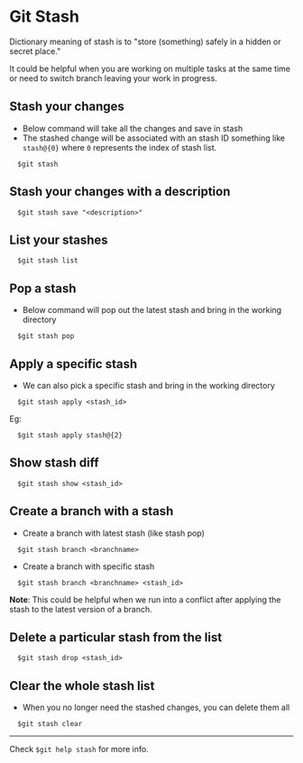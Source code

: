 # Git Stash

Dictionary meaning of stash is to "store (something) safely in a hidden or secret place."

It could be helpful when you are working on multiple tasks at the same time or need to switch branch leaving your work in progress.

## Stash your changes

- Below command will take all the changes and save in stash
- The stashed change will be associated with an stash ID something like `stash@{0}` where `0` represents the index of stash list.

```
  $git stash
```

## Stash your changes with a description

```
  $git stash save "<description>"
```

## List your stashes

```
  $git stash list
```

## Pop a stash

- Below command will pop out the latest stash and bring in the working directory

```
  $git stash pop
```

## Apply a specific stash

- We can also pick a specific stash and bring in the working directory

```
  $git stash apply <stash_id>
```

Eg:

```
  $git stash apply stash@{2}
```

## Show stash diff

```
  $git stash show <stash_id>
```

## Create a branch with a stash

- Create a branch with latest stash (like stash pop)

```
  $git stash branch <branchname>
```

- Create a branch with specific stash

```
  $git stash branch <branchname> <stash_id>
```

**Note**: This could be helpful when we run into a conflict after applying the stash to the latest version of a branch.

## Delete a particular stash from the list

```
  $git stash drop <stash_id>
```

## Clear the whole stash list

- When you no longer need the stashed changes, you can delete them all

```
  $git stash clear
```

---

Check `$git help stash` for more info.
